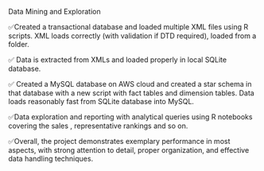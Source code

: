 Data Mining and Exploration

✅️Created a transactional database and loaded multiple XML files  using R  scripts. XML loads correctly (with validation if DTD required), loaded from a folder.

✅️ Data is extracted from XMLs and loaded properly in local SQLite database. 

✅️ Created a MySQL database on AWS cloud and created a star schema in that database with a new script with fact tables and dimension tables. Data loads reasonably fast from SQLite database into MySQL.

✅️Data exploration and reporting with analytical queries using R notebooks covering the sales , representative rankings and so on. 

✅️Overall, the project demonstrates exemplary performance in most aspects, with strong attention to detail, proper organization, and effective data handling techniques.
